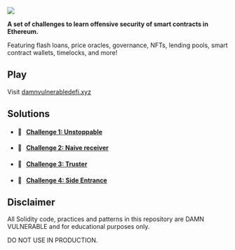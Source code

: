 ![](cover.png)

**A set of challenges to learn offensive security of smart contracts in Ethereum.**

Featuring flash loans, price oracles, governance, NFTs, lending pools, smart contract wallets, timelocks, and more!

## Play

Visit [damnvulnerabledefi.xyz](https://damnvulnerabledefi.xyz)

## Solutions

- #### 🚩 &nbsp;&nbsp;[Challenge 1: Unstoppable](https://github.com/Farber98/damn-vulnerable-defi/tree/master/test/unstoppable)
- #### 🚩 &nbsp;&nbsp;[Challenge 2: Naive receiver](https://github.com/Farber98/damn-vulnerable-defi/tree/master/test/naive-receiver)
- #### 🚩 &nbsp;&nbsp;[Challenge 3: Truster](https://github.com/Farber98/damn-vulnerable-defi/tree/master/test/truster)
- #### 🚩 &nbsp;&nbsp;[Challenge 4: Side Entrance](https://github.com/Farber98/damn-vulnerable-defi/tree/master/test/side-entrance)
<!-- - #### 🚩 &nbsp;&nbsp;[Challenge 5: The rewarder](https://github.com/Farber98/damn-vulnerable-defi/tree/master/test/the-rewarder)
<!-- - #### 🚩 &nbsp;&nbsp;[Challenge 6: Selfie](https://github.com/Farber98/damn-vulnerable-defi/tree/master/test/selfie)
- #### 🚩 &nbsp;&nbsp;[Challenge 7: Compromised](https://github.com/Farber98/damn-vulnerable-defi/tree/master/test/compromised)
- #### 🚩 &nbsp;&nbsp;[Challenge 8: Puppet](https://github.com/Farber98/damn-vulnerable-defi/tree/master/test/puppet)
- #### 🚩 &nbsp;&nbsp;[Challenge 9: Puppet v2](https://github.com/Farber98/damn-vulnerable-defi/tree/master/test/puppet-v2)
- #### 🚩 &nbsp;&nbsp;[Challenge 10: Free rider](https://github.com/Farber98/damn-vulnerable-defi/tree/master/test/free-rider)
- #### 🚩 &nbsp;&nbsp;[Challenge 11: Backdoor](https://github.com/Farber98/damn-vulnerable-defi/tree/master/test/backdoor)
- #### 🚩 &nbsp;&nbsp;[Challenge 12: Climber](https://github.com/Farber98/damn-vulnerable-defi/tree/master/test/climber)
- #### 🚩 &nbsp;&nbsp;[Challenge 13: Safe miners](https://github.com/Farber98/damn-vulnerable-defi/tree/master/test/safe-miners) -->

## Disclaimer

All Solidity code, practices and patterns in this repository are DAMN VULNERABLE and for educational purposes only.

DO NOT USE IN PRODUCTION.
